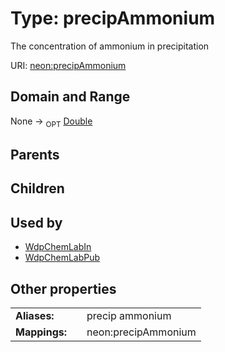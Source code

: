 
# Type: precipAmmonium


The concentration of ammonium in precipitation

URI: [neon:precipAmmonium](https://data.neonscience.org/precipAmmonium)


## Domain and Range

None ->  <sub>OPT</sub> [Double](types/Double.md)

## Parents


## Children


## Used by

 * [WdpChemLabIn](WdpChemLabIn.md)
 * [WdpChemLabPub](WdpChemLabPub.md)

## Other properties

|  |  |  |
| --- | --- | --- |
| **Aliases:** | | precip ammonium |
| **Mappings:** | | neon:precipAmmonium |

